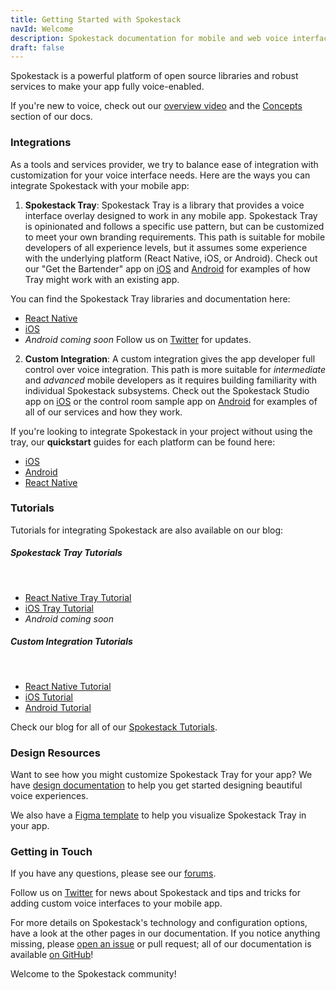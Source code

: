 ```yaml
---
title: Getting Started with Spokestack
navId: Welcome
description: Spokestack documentation for mobile and web voice interface development
draft: false
---
```


Spokestack is a powerful platform of open source libraries and robust services to make your app fully voice-enabled.

If you're new to voice, check out our [overview video](https://www.youtube.com/watch?v=wbJ8fZh-iQw) and the [Concepts](/docs/Concepts) section of our docs.

### Integrations

As a tools and services provider, we try to balance ease of integration with customization for your voice interface needs. Here are the ways you can integrate Spokestack with your mobile app:

1. **Spokestack Tray**: Spokestack Tray is a library that provides a voice interface overlay designed to work in any mobile app. Spokestack Tray is opinionated and follows a specific use pattern, but can be customized to meet your own branding requirements. This path is suitable for mobile developers of all experience levels, but it assumes some experience with the underlying platform (React Native, iOS, or Android). Check out our "Get the Bartender" app on [iOS](https://apps.apple.com/us/app/get-the-bartender/id1530425843) and [Android](https://play.google.com/store/apps/details?id=com.spokestack.bartender) for examples of how Tray might work with an existing app.

You can find the Spokestack Tray libraries and documentation here:

- [React Native](https://github.com/spokestack/react-native-spokestack-tray)
- [iOS](https://github.com/spokestack/spokestack-tray-ios)
- _Android coming soon_ Follow us on [Twitter](https://twitter.com/spokestack) for updates.

2. **Custom Integration**: A custom integration gives the app developer full control over voice integration. This path is more suitable for _intermediate_ and _advanced_ mobile developers as it requires building familiarity with individual Spokestack subsystems. Check out the Spokestack Studio app on [iOS](https://apps.apple.com/us/app/spokestack-studio/id1508393980) or the control room sample app on [Android](https://github.com/spokestack/android-control-room) for examples of all of our services and how they work.

If you're looking to integrate Spokestack in your project without using the tray, our **quickstart** guides for each platform can be found here:

- [iOS](/docs/iOS/getting-started)
- [Android](/docs/Android/getting-started)
- [React Native](/docs/React%20Native/getting-started)

### Tutorials

Tutorials for integrating Spokestack are also available on our blog:

##### Spokestack Tray Tutorials

<br />

- [React Native Tray Tutorial](/blog/integrating-spokestack-in-react-native)
- [iOS Tray Tutorial](/blog/integrating-spokestack-in-ios)
- _Android coming soon_

##### Custom Integration Tutorials

<br />

- [React Native Tutorial](/blog/integrating-spokestack-in-react-native)
- [iOS Tutorial](/blog/porting-a-smart-speaker-voice-app-to-mobile-part-1)
- [Android Tutorial](/blog/porting-the-alexa-minecraft-skill-to-android-using-spokestack)

Check our blog for all of our [Spokestack Tutorials](/blog/tag/tutorial).

### Design Resources

Want to see how you might customize Spokestack Tray for your app? We have [design documentation](/docs/Design/getting-started) to help you get started designing beautiful voice experiences.

We also have a [Figma template](https://www.figma.com/file/LvU9UXNPElCcJ3XYrFXFif/Spokestack-Tray) to help you visualize Spokestack Tray in your app.

### Getting in Touch

If you have any questions, please see our [forums](https://forum.spokestack.io/).

Follow us on [Twitter](https://twitter.com/spokestack) for news about Spokestack and tips and tricks for adding custom voice interfaces to your mobile app.

For more details on Spokestack's technology and configuration options, have a look at the other pages in our documentation. If you notice anything missing, please [open an issue](https://github.com/spokestack/spokestack.io/issues) or pull request; all of our documentation is available [on GitHub](https://github.com/spokestack/spokestack.io/tree/develop/content/docs)!

Welcome to the Spokestack community!
